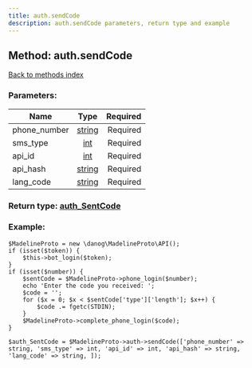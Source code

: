 ```yaml
---
title: auth.sendCode
description: auth.sendCode parameters, return type and example
---
```

## Method: auth.sendCode  
[Back to methods index](index.md)


### Parameters:

| Name     |    Type       | Required |
|----------|:-------------:|---------:|
|phone\_number|[string](../types/string.md) | Required|
|sms\_type|[int](../types/int.md) | Required|
|api\_id|[int](../types/int.md) | Required|
|api\_hash|[string](../types/string.md) | Required|
|lang\_code|[string](../types/string.md) | Required|


### Return type: [auth\_SentCode](../types/auth_SentCode.md)

### Example:


```
$MadelineProto = new \danog\MadelineProto\API();
if (isset($token)) {
    $this->bot_login($token);
}
if (isset($number)) {
    $sentCode = $MadelineProto->phone_login($number);
    echo 'Enter the code you received: ';
    $code = '';
    for ($x = 0; $x < $sentCode['type']['length']; $x++) {
        $code .= fgetc(STDIN);
    }
    $MadelineProto->complete_phone_login($code);
}

$auth_SentCode = $MadelineProto->auth->sendCode(['phone_number' => string, 'sms_type' => int, 'api_id' => int, 'api_hash' => string, 'lang_code' => string, ]);
```
